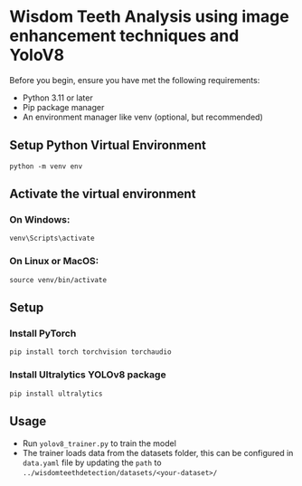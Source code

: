 # Wisdom Teeth Analysis using image enhancement techniques and YoloV8

Before you begin, ensure you have met the following requirements:
- Python 3.11 or later
- Pip package manager
- An environment manager like venv (optional, but recommended)

## Setup Python Virtual Environment
`python -m venv env`

## Activate the virtual environment
### On Windows:
`venv\Scripts\activate`
### On Linux or MacOS:
`source venv/bin/activate`

## Setup
### Install PyTorch
`pip install torch torchvision torchaudio`

### Install Ultralytics YOLOv8 package
`pip install ultralytics`

## Usage
- Run `yolov8_trainer.py` to train the model
- The trainer loads data from the datasets folder, this can be configured in `data.yaml` file by updating the `path` to `../wisdomteethdetection/datasets/<your-dataset>/`
  

